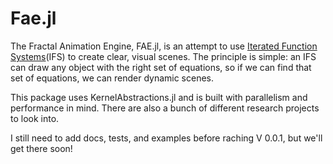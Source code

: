 # Fae.jl

The Fractal Animation Engine, FAE.jl, is an attempt to use [Iterated Function Systems](https://www.algorithm-archive.org/contents/IFS/IFS.html)(IFS) to create clear, visual scenes.
The principle is simple: an IFS can draw any object with the right set of equations, so if we can find that set of equations, we can render dynamic scenes.

This package uses KernelAbstractions.jl and is built with parallelism and performance in mind.
There are also a bunch of different research projects to look into.

I still need to add docs, tests, and examples before raching V 0.0.1, but we'll get there soon!
